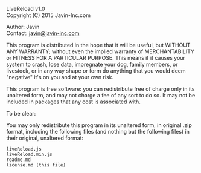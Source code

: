 LiveReload v1.0  
Copyright (C) 2015 Javin-Inc.com

Author: Javin  
Contact: javin@javin-inc.com

This program is distributed in the hope that it will be useful,
but WITHOUT ANY WARRANTY; without even the implied warranty of
MERCHANTABILITY or FITNESS FOR A PARTICULAR PURPOSE.  This means
if it causes your system to crash, lose data, impregnate your dog, 
family members, or livestock, or in any way shape or form do anything
that you would deem "negative" it's on you and at your own risk.  

This program is free software: you can redistribute free of charge
only in its unaltered form, and may not charge a fee of any sort to 
do so.  It may not be included in packages that any cost is associated
with.

To be clear: 

You may only redistribute this program in its unaltered form, in original 
.zip format, including the following files (and nothing but the following
files) in their original, unaltered format: 

	liveReload.js
	liveReload.min.js
	readme.md
	license.md (this file)

